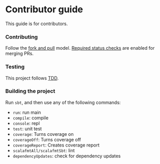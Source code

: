 # Contributor guide

This guide is for contributors.

### Contributing

Follow the [fork and pull](https://help.github.com/articles/using-pull-requests/) model.
[Required status checks](https://help.github.com/en/github/administering-a-repository/about-required-status-checks) are enabled for merging PRs.

### Testing
This project follows [TDD](https://en.wikipedia.org/wiki/Test-driven_development).

### Building the project
Run `sbt`, and then use any of the following commands:
 * `run`: run main
 * `compile`: compile
 * `console`: repl
 * `test`: unit test
 * `coverage`: Turns coverage on
 * `coverageOff`: Turns coverage off
 * `coverageReport`: Creates coverage report
 * `scalafmtAll/scalafmtSbt`: lint
 * `dependencyUpdates`: check for dependency updates
